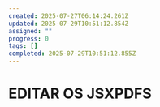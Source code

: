 ```yaml
---
created: 2025-07-27T06:14:24.261Z
updated: 2025-07-29T10:51:12.854Z
assigned: ""
progress: 0
tags: []
completed: 2025-07-29T10:51:12.855Z
---
```


# EDITAR OS JSXPDFS
